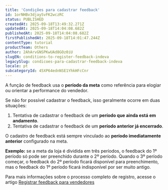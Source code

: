 ```yaml
---
title: 'Condições para cadastrar feedback'
id: 1orNHBv3djaySvFK2wczRC
status: PUBLISHED
createdAt: 2025-09-18T13:49:32.271Z
updatedAt: 2025-09-18T14:04:08.682Z
publishedAt: 2025-09-18T14:04:08.682Z
firstPublishedAt: 2025-09-18T14:01:47.244Z
contentType: tutorial
productTeam: Others
author: 2AhArvGNSPKwUAd8GOz0iU
slugEN: conditions-to-register-feedback-indeva
legacySlug: condicoes-para-cadastrar-feedback-indeva
locale: pt
subcategoryId: 45XP64ednNSE1YhkHFcCnr
---
```


A função de feedback usa o **período da meta** como referência para elogiar ou orientar a performance do vendedor.  

Se não for possível cadastrar o feedback, isso geralmente ocorre em duas situações:  

1. Tentativa de cadastrar o feedback de um **período que ainda está em andamento**.  
2. Tentativa de cadastrar o feedback de um **período anterior já encerrado**.  

O cadastro de feedback está sempre vinculado ao **período imediatamente anterior** configurado na meta.  

**Exemplo:** se a meta da loja é dividida em três períodos, o feedback do 1º período só pode ser preenchido durante o 2º período. Quando o 3º período começar, o feedback do 2º período ficará disponível para preenchimento, mas o feedback do 1º período ficará indisponível por ser muito antigo.  

Para mais informações sobre o processo completo de registro, acesse o artigo [Registrar feedback para vendedores](/pt/tutorial/registrar-feedback-para-vendedores-indeva--II7BJZzq5p5L8rRNcSAqJ)  

